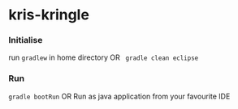 # kris-kringle

### Initialise

run `gradlew` in home directory 
 OR
` gradle clean eclipse` 

### Run

`gradle bootRun`
OR
Run as java application from your favourite IDE

